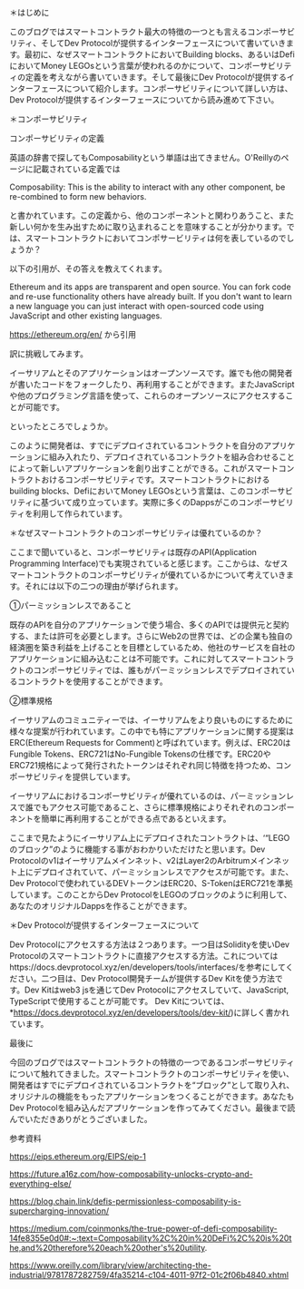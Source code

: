 ＊はじめに

このブログではスマートコントラクト最大の特徴の一つとも言えるコンポーサビリティ、そしてDev Protocolが提供するインターフェースについて書いていきます。最初に、なぜスマートコントラクトにおいてBuilding blocks、あるいはDefiにおいてMoney LEGOsという言葉が使われるのかについて、コンポーサビリティの定義を考えながら書いていきます。そして最後にDev Protocolが提供するインターフェースについて紹介します。コンポーサビリティについて詳しい方は、Dev Protocolが提供するインターフェースについてから読み進めて下さい。

＊コンポーサビリティ

コンポーサビリティの定義

英語の辞書で探してもComposabilityという単語は出てきません。O'Reillyのページに記載されている定義では

Composability: This is the ability to interact with any other component, be re-combined to form new behaviors.

と書かれています。この定義から、他のコンポーネントと関わりあうこと、また新しい何かを生み出すために取り込まれることを意味することが分かります。では、スマートコントラクトにおいてコンポサービリティは何を表しているのでしょうか？

以下の引用が、その答えを教えてくれます。

Ethereum and its apps are transparent and open source. You can fork code and re-use functionality others have already built. If you don't want to learn a new language you can just interact with open-sourced code using JavaScript and other existing languages.

https://ethereum.org/en/ から引用

訳に挑戦してみます。

イーサリアムとそのアプリケーションはオープンソースです。誰でも他の開発者が書いたコードをフォークしたり、再利用することができます。またJavaScriptや他のプログラミング言語を使って、これらのオープンソースにアクセスすることが可能です。

といったところでしょうか。

このように開発者は、すでにデプロイされているコントラクトを自分のアプリケーションに組み入れたり、デプロイされているコントラクトを組み合わせることによって新しいアプリケーションを創り出すことができる。これがスマートコントラクトおけるコンポーサビリティです。スマートコントラクトにおけるbuilding blocks、DefiにおいてMoney LEGOsという言葉は、このコンポーサビリティに基づいて成り立っています。実際に多くのDappsがこのコンポーサビリティを利用して作られています。

＊なぜスマートコントラクトのコンポーサビリティは優れているのか？

ここまで聞いていると、コンポーサビリティは既存のAPI(Application Programming Interface)でも実現されていると感じます。ここからは、なぜスマートコントラクトのコンポーサビリティが優れているかについて考えていきます。それには以下の二つの理由が挙げられます。

①パーミッションレスであること

既存のAPIを自分のアプリケーションで使う場合、多くのAPIでは提供元と契約する、または許可を必要とします。さらにWeb2の世界では、どの企業も独自の経済圏を築き利益を上げることを目標としているため、他社のサービスを自社のアプリケーションに組み込むことは不可能です。これに対してスマートコントラクトのコンポーサビリティでは、誰もがパーミッションレスでデプロイされているコントラクトを使用することができます。

②標準規格

イーサリアムのコミュニティーでは、イーサリアムをより良いものにするために様々な提案が行われています。この中でも特にアプリケーションに関する提案はERC(Ethereum Requests for Comment)と呼ばれています。例えば、ERC20はFungible Tokens、ERC721はNo-Fungible Tokensの仕様です。ERC20やERC721規格によって発行されたトークンはそれぞれ同じ特徴を持つため、コンポーサビリティを提供しています。

イーサリアムにおけるコンポーサビリティが優れているのは、パーミッションレスで誰でもアクセス可能であること、さらに標準規格によりそれぞれのコンポーネントを簡単に再利用することができる点であるといえます。

ここまで見たようにイーサリアム上にデプロイされたコントラクトは、‘“LEGOのブロック”のように機能する事がおわかりいただけたと思います。Dev Protocolのv1はイーサリアムメインネット、v2はLayer2のArbitrumメインネット上にデプロイされていて、パーミッションレスでアクセスが可能です。また、Dev Protocolで使われているDEVトークンはERC20、S-TokenはERC721を準拠しています。このことからDev ProtocolをLEGOのブロックのように利用して、あなたのオリジナルDappsを作ることができます。

＊Dev Protocolが提供するインターフェースについて

Dev Protocolにアクセスする方法は２つあります。一つ目はSolidityを使いDev Protocolのスマートコントラクトに直接アクセスする方法。これについてはhttps://docs.devprotocol.xyz/en/developers/tools/interfaces/を参考にしてください。二つ目は、Dev Protocol開発チームが提供するDev Kitを使う方法です。Dev Kitはweb3 jsを通じてDev Protocolにアクセスしていて、JavaScript, TypeScriptで使用することが可能です。
Dev Kitについては、*https://docs.devprotocol.xyz/en/developers/tools/dev-kit/)に詳しく書かれています。

最後に

今回のブログではスマートコントラクトの特徴の一つであるコンポーサビリティについて触れてきました。スマートコントラクトのコンポーサビリティを使い、開発者はすでにデプロイされているコントラクトを“ブロック”として取り入れ、オリジナルの機能をもったアプリケーションをつくることができます。あなたもDev Protocolを組み込んだアプリケーションを作ってみてください。最後まで読んでいただきありがとうございました。


参考資料

https://eips.ethereum.org/EIPS/eip-1

https://future.a16z.com/how-composability-unlocks-crypto-and-everything-else/

https://blog.chain.link/defis-permissionless-composability-is-supercharging-innovation/

https://medium.com/coinmonks/the-true-power-of-defi-composability-14fe8355e0d0#:~:text=Composability%2C%20in%20DeFi%2C%20is%20the,and%20therefore%20each%20other's%20utility.

https://www.oreilly.com/library/view/architecting-the-industrial/9781787282759/4fa35214-c104-4011-97f2-01c2f06b4840.xhtml
